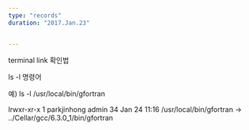 ```yaml
---
type: "records"
duration: "2017.Jan.23"


---
```


terminal link 확인법

ls -l 명령어

예) ls -l /usr/local/bin/gfortran

>
lrwxr-xr-x  1 parkjinhong  admin  34 Jan 24 11:16 /usr/local/bin/gfortran -> ../Cellar/gcc/6.3.0_1/bin/gfortran

